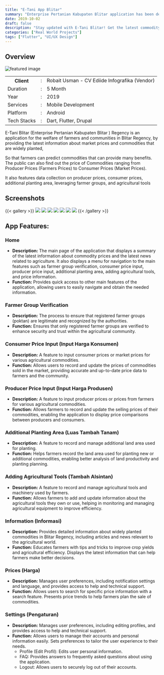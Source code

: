 ```yaml
---
title: "E-Tani App Blitar"
summary: "Enterprise Pertanian Kabupaten Blitar application has been developed to support the welfare of farmers and communities in the Blitar Regency."
date: 2019-10-02
draft: false
description: "Stay updated with E-Tani Blitar! Get the latest commodity prices, track producer and consumer prices, and make informed farming decisions in Blitar Regency."
categories: ["Real World Projects"]
tags: ["Flutter", "UI/UX Design"]
---
```


## Overview

![featured image](featured.png)


<table class="table-auto text-left text-base min-w-full">
    <tbody>
      <tr class="border-b py-2">
        <th scope="row" class="font-bold">Client</th>
        <td class="font-bold">:</td>
        <td class="py-2">Robait Usman - CV Ediide Infografika (Vendor)</td>
      </tr>
      <tr class="border-b py-2">
        <td class="font-bold">Duration</td>
        <td class="font-bold">:</td>
        <td class="py-2">5 Month</td>
      </tr>
      <tr class="border-b py-2">
        <td class="font-bold">Year</td>
        <td class="font-bold">:</td>
        <td class="py-2">2019</td>
      </tr>
      <tr class="border-b py-2">
        <td class="font-bold">Services</td>
        <td class="font-bold">:</td>
        <td class="py-2">
          Mobile Development
          </td>
      </tr>
      <tr class="border-b py-2">
        <td class="font-bold">Platform</td>
        <td class="font-bold">:</td>
        <td class="py-2">
          Android
          </td>
      </tr>        
      <tr class="border-b py-2">
        <td class="font-bold">Tech Stacks</td>
        <td class="font-bold">:</td>
        <td class="py-2">
          Dart, Flutter, Drupal
          </td>
      </tr>        
    </tbody>
  </table>

E-Tani Blitar (Enterprise Pertanian Kabupaten Blitar ) Regency is an application for the welfare of farmers and communities in Blitar Regency, by providing the latest information about market prices and commodities that are widely planted,

So that farmers can predict commodities that can provide many benefits. The public can also find out the price of Commodities ranging from Producer Prices (Farmers Prices) to Consumer Prices (Market Prices).

It also features data collection on producer prices, consumer prices, additional planting area, leveraging farmer groups, and agricultural tools



## Screenshots
{{< gallery >}}
  <img src="img/e-tani-1.png" class="grid-w45" />
  <img src="img/e-tani-2.png" class="grid-w45" />
  <img src="img/e-tani-3.png" class="grid-w45" />
  <img src="img/e-tani-4.png" class="grid-w45" />
  <img src="img/e-tani-5.png" class="grid-w45" />
  <img src="img/e-tani-6.png" class="grid-w45" />
  <img src="img/e-tani-7.png" class="grid-w45" />
{{< /gallery >}}

## App Features:
### Home
- **Description:** The main page of the application that displays a summary of the latest information about commodity prices and the latest news related to agriculture. It also displays a menu for navigation to the main features such as farmer group verification, consumer price input, producer price input, additional planting area, adding agricultural tools, and price information.
- **Function:** Provides quick access to other main features of the application, allowing users to easily navigate and obtain the needed information.

### Farmer Group Verification
- **Description:**  The process to ensure that registered farmer groups (poktan) are legitimate and recognized by the authorities.
- **Function:** Ensures that only registered farmer groups are verified to enhance security and trust within the agricultural community.
  
### Consumer Price Input (Input Harga Konsumen)
- **Description:** A feature to input consumer prices or market prices for various agricultural commodities.
- **Function:** Allows users to record and update the prices of commodities sold in the market, providing accurate and up-to-date price data to farmers and the community.

### Producer Price Input (Input Harga Produsen)
- **Description:** A feature to input producer prices or prices from farmers for various agricultural commodities.
- **Function:** Allows farmers to record and update the selling prices of their commodities, enabling the application to display price comparisons between producers and consumers.
  
### Additional Planting Area (Luas Tambah Tanam)
- **Description:** A feature to record and manage additional land area used for planting.
- **Function:**  Helps farmers record the land area used for planting new or additional commodities, enabling better analysis of land productivity and planting planning.

### Adding Agricultural Tools (Tambah Alsintan)
- **Description:** A feature to record and manage agricultural tools and machinery used by farmers.
- **Function:** Allows farmers to add and update information about the agricultural tools they own or use, helping in monitoring and managing agricultural equipment to improve efficiency.
  
### Information (Informasi)
- **Description:**  Provides detailed information about widely planted commodities in Blitar Regency, including articles and news relevant to the agricultural world.
- **Function:** Educates farmers with tips and tricks to improve crop yields and agricultural efficiency. Displays the latest information that can help farmers make better decisions.
  
### Prices (Harga)
- **Description:** Manages user preferences, including notification settings and language, and provides access to help and technical support.
- **Function:** Allows users to search for specific price information with a search feature. Presents price trends to help farmers plan the sale of commodities.
  
### Settings (Pengaturan)
- **Description:** Manages user preferences, including editing profiles, and provides access to help and technical support.
- **Function:** Allows users to manage their accounts and personal information easily. Sets preferences to tailor the user experience to their needs.
  - Profile (Edit Profil): Edits user personal information.
  - FAQ: Provides answers to frequently asked questions about using the application.
  - Logout: Allows users to securely log out of their accounts.

<!-- ## Live Preview
<a href="https://play.google.com/store/apps/details?id=com.ediide.etaniblitarkab" target="_blank_" style="display:inline-block;"> 
<img src="badge-android.png" class="nozoom" alt="badge-android" style="width:13rem;margin:0;">
</a> -->
